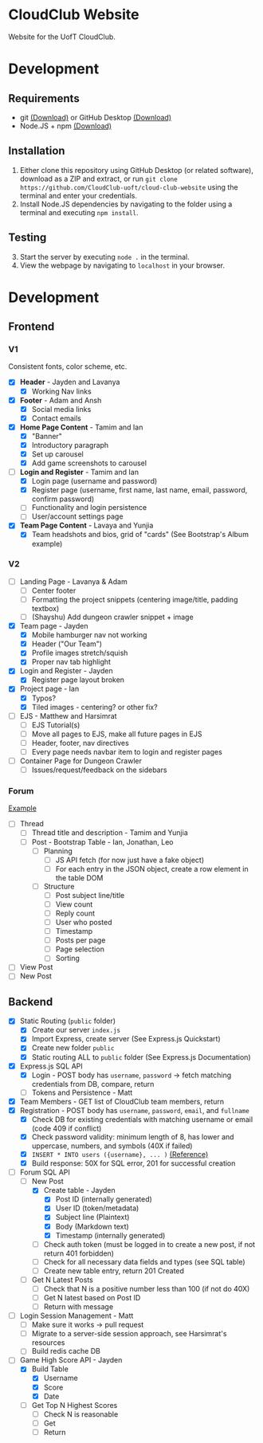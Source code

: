 # CloudClub Website
Website for the UofT CloudClub.

# Development

## Requirements

- git [(Download)](https://git-scm.com/downloads) or GitHub Desktop [(Download)](https://desktop.github.com/)
- Node.JS + npm [(Download)](https://nodejs.org/en/download/)

## Installation

1. Either clone this repository using GitHub Desktop (or related software), download as a ZIP and extract, or run `git clone https://github.com/CloudClub-uoft/cloud-club-website` using the terminal and enter your credentials.
2. Install Node.JS dependencies by navigating to the folder using a terminal and executing `npm install`.

## Testing

3. Start the server by executing `node .` in the terminal.
4. View the webpage by navigating to `localhost` in your browser.

# Development

## Frontend

### V1

Consistent fonts, color scheme, etc.

- [X] **Header** - Jayden and Lavanya
  - [X] Working Nav links
- [X] **Footer** - Adam and Ansh
  - [X] Social media links
  - [X] Contact emails
- [X] **Home Page Content** - Tamim and Ian
  - [X] "Banner"
  - [X] Introductory paragraph
  - [X] Set up carousel
  - [X] Add game screenshots to carousel
- [ ] **Login and Register** - Tamim and Ian
  - [X] Login page (username and password)
  - [X] Register page (username, first name, last name, email, password, confirm password)
  - [ ] Functionality and login persistence
  - [ ] User/account settings page
- [X] **Team Page Content** - Lavaya and Yunjia
  - [X] Team headshots and bios, grid of "cards" (See Bootstrap's Album example)

### V2
- [ ] Landing Page - Lavanya & Adam
  - [ ] Center footer
  - [ ] Formatting the project snippets (centering image/title, padding textbox)
  - [ ] (Shayshu) Add dungeon crawler snippet + image
- [X] Team page - Jayden
  - [X] Mobile hamburger nav not working
  - [X] Header ("Our Team")
  - [X] Profile images stretch/squish
  - [X] Proper nav tab highlight
- [X] Login and Register - Jayden
  - [X] Register page layout broken
- [X] Project page - Ian
  - [X] Typos?
  - [X] Tiled images - centering? or other fix?
- [ ] EJS - Matthew and Harsimrat
  - [ ] EJS Tutorial(s)
  - [ ] Move all pages to EJS, make all future pages in EJS
  - [ ] Header, footer, nav directives
  - [ ] Every page needs navbar item to login and register pages
- [ ] Container Page for Dungeon Crawler
  - [ ] Issues/request/feedback on the sidebars

### Forum

[Example](https://forums.technicpack.net/forum/7-off-topic-discussion/)

- [ ] Thread
  - [ ] Thread title and description - Tamim and Yunjia
  - [ ] Post - Bootstrap Table - Ian, Jonathan, Leo
    - [ ] Planning
      - [ ] JS API fetch (for now just have a fake object)
      - [ ] For each entry in the JSON object, create a row element in the table DOM
    - [ ] Structure
      - [ ] Post subject line/title
      - [ ] View count
      - [ ] Reply count
      - [ ] User who posted
      - [ ] Timestamp
      - [ ] Posts per page
      - [ ] Page selection
      - [ ] Sorting
- [ ] View Post
- [ ] New Post

## Backend

- [X] Static Routing (`public` folder)
  - [X] Create our server `index.js`
  - [X] Import Express, create server (See Express.js Quickstart)
  - [X] Create new folder `public`
  - [X] Static routing ALL to `public` folder (See Express.js Documentation)

- [X] Express.js SQL API
  - [X] Login - POST body has `username`, `password` -> fetch matching credentials from DB, compare, return
  - [ ] Tokens and Persistence - Matt
- [x] Team Members - GET list of CloudClub team members, return
- [x] Registration - POST body has `username`, `password`, `email`, and `fullname`
  - [x] Check DB for existing credentials with matching username or email (code 409 if conflict)
  - [x] Check password validity: minimum length of 8, has lower and uppercase, numbers, and symbols (40X if failed)
  - [x] `INSERT * INTO users ({username}, ... )` [(Reference)](https://www.w3schools.com/sql/sql_insert.asp)
  - [x] Build response: 50X for SQL error, 201 for successful creation

- [ ] Forum SQL API
  - [ ] New Post
    - [X] Create table - Jayden
      - [X] Post ID (internally generated)
      - [X] User ID (token/metadata)
      - [X] Subject line (Plaintext)
      - [X] Body (Markdown text)
      - [X] Timestamp (internally generated)
    - [ ] Check auth token (must be logged in to create a new post, if not return 401 forbidden)
    - [ ] Check for all necessary data fields and types (see SQL table)
    - [ ] Create new table entry, return 201 Created
  - [ ] Get N Latest Posts
    - [ ] Check that N is a positive number less than 100 (if not do 40X)
    - [ ] Get N latest based on Post ID
    - [ ] Return with message
- [ ] Login Session Management - Matt
  - [ ] Make sure it works -> pull request
  - [ ] Migrate to a server-side session approach, see Harsimrat's resources
  - [ ] Build redis cache DB
- [ ] Game High Score API - Jayden
  - [X] Build Table
    - [X] Username
    - [X] Score
    - [X] Date
  - [ ] Get Top N Highest Scores
    - [ ] Check N is reasonable
    - [ ] Get
    - [ ] Return